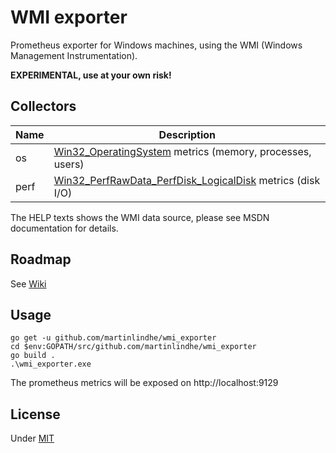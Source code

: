 # WMI exporter

Prometheus exporter for Windows machines, using the WMI (Windows Management Instrumentation).

**EXPERIMENTAL, use at your own risk!**


## Collectors

Name     | Description
---------|-------------
os | [Win32_OperatingSystem](https://msdn.microsoft.com/en-us/library/aa394239) metrics (memory, processes, users)
perf | [Win32_PerfRawData_PerfDisk_LogicalDisk](https://msdn.microsoft.com/en-us/windows/hardware/aa394307&#40;v=vs.71&#41;) metrics (disk I/O)

The HELP texts shows the WMI data source, please see MSDN documentation for details.


## Roadmap

See [Wiki](https://github.com/martinlindhe/wmi_exporter/wiki/TODO)


## Usage

    go get -u github.com/martinlindhe/wmi_exporter
    cd $env:GOPATH/src/github.com/martinlindhe/wmi_exporter
    go build .
    .\wmi_exporter.exe

The prometheus metrics will be exposed on http://localhost:9129


## License

Under [MIT](LICENSE)
